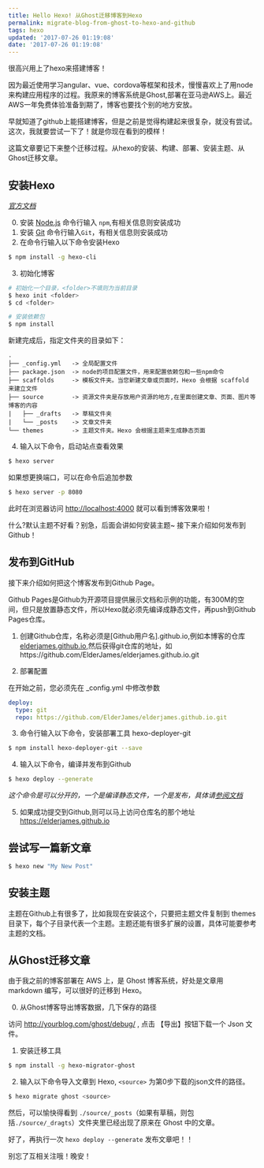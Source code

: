```yaml
---
title: Hello Hexo! 从Ghost迁移博客到Hexo
permalink: migrate-blog-from-ghost-to-hexo-and-github
tags: hexo
updated: '2017-07-26 01:19:08'
date: '2017-07-26 01:19:08'
---
```


很高兴用上了hexo来搭建博客！

因为最近使用学习angular、vue、cordova等框架和技术，慢慢喜欢上了用node来构建应用程序的过程。我原来的博客系统是Ghost,部署在亚马逊AWS上。最近AWS一年免费体验准备到期了，博客也要找个别的地方安放。

早就知道了github上能搭建博客，但是之前是觉得构建起来很复杂，就没有尝试。这次，我就要尝试一下了！就是你现在看到的模样！

这篇文章要记下来整个迁移过程。从hexo的安装、构建、部署、安装主题、从Ghost迁移文章。

## 安装Hexo  

*[官方文档](https://hexo.io/zh-cn/docs/index.html)*

0. 安装 [Node.js](http://nodejs.org/) 命令行输入 `npm`,有相关信息则安装成功 
1. 安装 [Git](http://git-scm.com/) 命令行输入`Git`，有相关信息则安装成功
2. 在命令行输入以下命令安装Hexo
```bash
$ npm install -g hexo-cli
```
3. 初始化博客

```bash
# 初始化一个目录，<folder>不填则为当前目录
$ hexo init <folder>
$ cd <folder>

# 安装依赖包
$ npm install
```

新建完成后，指定文件夹的目录如下：

```
.
├── _config.yml   -> 全局配置文件
├── package.json  -> node的项目配置文件，用来配置依赖包和一些npm命令
├── scaffolds     -> 模板文件夹。当您新建文章或页面时，Hexo 会根据 scaffold 来建立文件
├── source        -> 资源文件夹是存放用户资源的地方,在里面创建文章、页面、图片等博客的内容
|   ├── _drafts   -> 草稿文件夹
|   └── _posts    -> 文章文件夹
└── themes        -> 主题文件夹。Hexo 会根据主题来生成静态页面
```

4. 输入以下命令，启动站点查看效果

```bash
$ hexo server
```
如果想更换端口，可以在命令后追加参数

```bash
$ hexo server -p 8080
```
此时在浏览器访问 [http://localhost:4000](http://localhost:4000) 就可以看到博客效果啦！

什么?默认主题不好看？别急，后面会讲如何安装主题~ 接下来介绍如何发布到Github！

## 发布到GitHub

接下来介绍如何把这个博客发布到Github Page。

Github Pages是Github为开源项目提供展示文档和示例的功能，有300M的空间，但只是放置静态文件，所以Hexo就必须先编译成静态文件，再push到Github Pages仓库。

1. 创建Github仓库，名称必须是[Github用户名].github.io,例如本博客的仓库 [elderjames.github.io](https://elderjames.github.io),然后获得git仓库的地址，如https://github.com/ElderJames/elderjames.github.io.git

2. 部署配置

在开始之前，您必须先在 _config.yml 中修改参数

```yml
deploy:
  type: git
  repo: https://github.com/ElderJames/elderjames.github.io.git
```
3. 命令行输入以下命令，安装部署工具 hexo-deployer-git

```bash
$ npm install hexo-deployer-git --save
```

4. 输入以下命令，编译并发布到Github

```bash
$ hexo deploy --generate
```
*这个命令是可以分开的，一个是编译静态文件，一个是发布，具体请[参阅文档](https://hexo.io/zh-cn/docs/generating.html)*

5. 如果成功提交到Github,则可以马上访问仓库名的那个地址 https://elderjames.github.io

## 尝试写一篇新文章

``` bash
$ hexo new "My New Post"
```

## 安装主题

主题在Github上有很多了，比如我现在安装这个，只要把主题文件复制到 themes 目录下，每个子目录代表一个主题。主题还能有很多扩展的设置，具体可能要参考主题的文档。

## 从Ghost迁移文章

由于我之前的博客部署在 AWS 上，是 Ghost 博客系统，好处是文章用 markdown 编写，可以很好的迁移到 Hexo。

0. 从Ghost博客导出博客数据，几下保存的路径

访问 http://yourblog.com/ghost/debug/ , 点击 【导出】按钮下载一个 Json 文件。

1. 安装迁移工具

```bash
$ npm install -g hexo-migrator-ghost
```

2. 输入以下命令导入文章到 Hexo, `<source>` 为第0步下载的json文件的路径。

```bash
$ hexo migrate ghost <source>
```

然后，可以愉快得看到 `./source/_posts`（如果有草稿，则包括`./source/_dragts`）文件夹里已经出现了原来在 Ghost 中的文章。

好了，再执行一次 `hexo deploy --generate` 发布文章吧！！

别忘了互相关注哦！晚安！